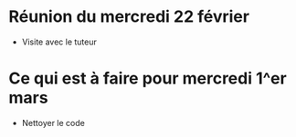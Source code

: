# Réunion du mercredi 22 février
- Visite avec le tuteur

# Ce qui est à faire pour mercredi 1^er mars
- Nettoyer le code 
